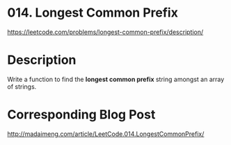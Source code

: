 # 014. Longest Common Prefix
https://leetcode.com/problems/longest-common-prefix/description/

# Description
Write a function to find the **longest common prefix** string amongst an array of strings.

# Corresponding Blog Post
http://madaimeng.com/article/LeetCode.014.LongestCommonPrefix/
